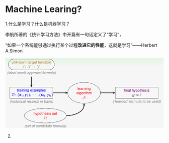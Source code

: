 # Machine Learing?

1.什么是学习？什么是机器学习？

李航所著的《统计学习方法》中开篇有一句话定义了“学习”，

“如果一个系统能够通过执行某个过程**改进它的性能**，这就是学习”——Herbert A.Simon

![](/assets/3WS0M%28LF_E}D_{%29~E6P%28@Q7.png)



2.

